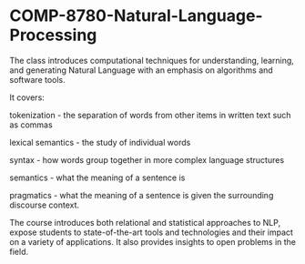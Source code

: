 # COMP-8780-Natural-Language-Processing

The class introduces computational techniques for understanding, learning, and generating Natural Language with an emphasis on algorithms and software tools. 

It covers:

tokenization - the separation of words from other items in written text such as commas

lexical semantics - the study of individual words

syntax - how words group together in more complex language structures

semantics - what the meaning of a sentence is

pragmatics - what the meaning of a sentence is given the surrounding discourse context. 

The course introduces both relational and statistical approaches to NLP, expose students to state-of-the-art tools and technologies and their impact on a variety of applications. It also provides insights to open problems in the field.
